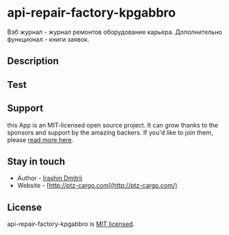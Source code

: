 # api-repair-factory-kpgabbro

Вэб журнал  - журнал ремонтов оборудование карьера. Дополнительно функционал - книги заявок.




## Description



## Test



## Support

this App is an MIT-licensed open source project. It can grow thanks to the sponsors and support by the amazing backers. If you'd like to join them, please [read more here](https://ptz-cargo.com/support).

## Stay in touch

- Author - [Irashin Dmitrii](http://ptz-cargo.com)
- Website - [http://ptz-cargo.com](http://ptz-cargo.com/)


## License

api-repair-factory-kpgabbro is [MIT licensed](LICENSE).
